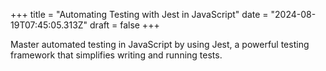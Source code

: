 +++
title = "Automating Testing with Jest in JavaScript"
date = "2024-08-19T07:45:05.313Z"
draft = false
+++

  Master automated testing in JavaScript by using Jest, a powerful testing framework that simplifies writing and running tests.
        